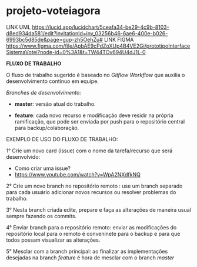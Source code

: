 # projeto-voteiagora

LINK UML https://lucid.app/lucidchart/5ceafa34-be29-4c9b-8103-d8ed934da581/edit?invitationId=inv_03256b46-6ae6-400e-b026-6993bc5d85de&page=gup-zh5OehZu#
LINK FIGMA https://www.figma.com/file/ApbAE9cPdZoXUp4B4VE2Gi/prototipoInterfaceSistemaVotei?node-id=0%3A1&t=TW44TOv694U4dJ1L-0

**FLUXO DE TRABALHO**

O fluxo de trabalho sugerido é baseado no *Gitflow Workflow* que auxilia o desenvolvimento contínuo em equipe.

*Branches de desenvolvimento:*
- **master**: versão atual do trabalho.

- **feature**: cada novo recurso e modificação deve residir na própria ramificação, que pode ser enviada por push para o repositório central para backup/colaboração.

EXEMPLO DE USO DO FLUXO DE TRABALHO:

1° Crie um novo card (issue) com o nome da tarefa/recurso que será desenvolvido:

- Como criar uma issue? 
- https://www.youtube.com/watch?v=WpA2NXdfkNQ

2° Crie um novo branch no repositório remoto : use um branch separado para cada usuário adicionar novos recursos ou resolver problemas do trabalho.


3° Nesta branch criada edite, prepare e faça as alterações de maneira usual sempre fazendo os commits.

4° Enviar branch para o repositório remoto: enviar as modificações do repositório local para o remoto é conveninete para o backup e para que todos possam visualizar as alterações.

5° Mesclar com a branch principal: ao finalizar as implementações desejadas na branch *feature* é hora de mesclar com o branch *master*
